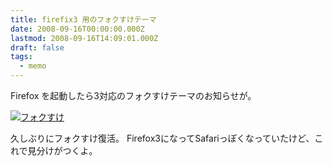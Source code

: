 ```yaml
---
title: firefix3 用のフォクすけテーマ
date: 2008-09-16T00:00:00.000Z
lastmod: 2008-09-16T14:09:01.000Z
draft: false
tags:
  - memo
---
```


Firefox を起動したら3対応のフォクすけテーマのお知らせが。

[![フォクすけ](https://farm4.staticflickr.com/3223/2862042969_a6363dc4c2.jpg "フォクすけ")](http://www.flickr.com/photos/machu/2862042969/)

久しぶりにフォクすけ復活。 Firefox3になってSafariっぽくなっていたけど、これで見分けがつくよ。

